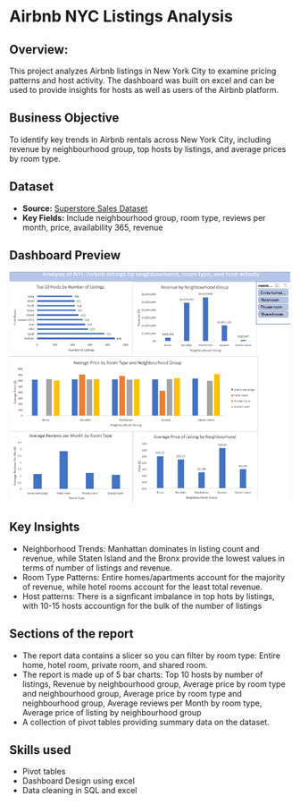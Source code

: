 # Airbnb NYC Listings Analysis

## Overview:
This project analyzes Airbnb listings in New York City to examine pricing patterns and host activity. The dashboard was built on excel and can be used to provide insights for hosts as well as users of the Airbnb platform.

## Business Objective

To identify key trends in Airbnb rentals across New York City, including revenue by neighbourhood group, top hosts by listings, and average prices by room type.  

## Dataset
- **Source:** [Superstore Sales Dataset](https://www.kaggle.com/datasets/dgomonov/new-york-city-airbnb-open-data)  
- **Key Fields:** Include neighbourhood group, room type, reviews per month, price, availability 365, revenue
  
## Dashboard Preview

![Dashboard Screenshot](Dashboard/dashboard_screenshot.png)


## Key Insights

- Neighborhood Trends: Manhattan dominates in listing count and revenue, while Staten Island and the Bronx provide the lowest values in terms of number of listings and revenue.
- Room Type Patterns: Entire homes/apartments account for the majority of revenue, while hotel rooms account for the least total revenue.
- Host patterns: There is a signficant imbalance in top hots by listings, with 10-15 hosts accountign for the bulk of the number of listings

## Sections of the report
- The report data contains a slicer so you can filter by room type: Entire home, hotel room, private room, and shared room.
- The report is made up of 5 bar charts: Top 10 hosts by number of listings, Revenue by neighbourhood group, Average price by room type and neighbourhood group, Average price by room type and neighbourhood group, Average reviews per Month by room type, Average price of listing by neighbourhood group
- A collection of pivot tables providing summary data on the dataset.
  
 ## Skills used
- Pivot tables
- Dashboard Design using excel
- Data cleaning in SQL and excel




